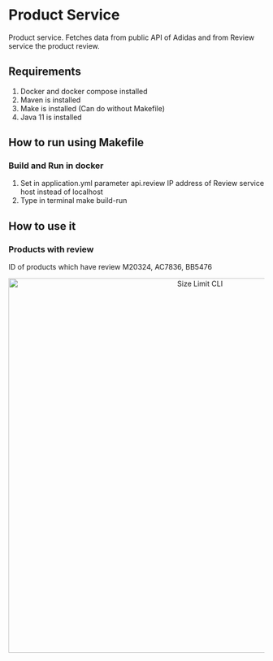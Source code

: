 # Product Service

Product service. Fetches data from public API of Adidas and from Review service the product review.


## Requirements

1. Docker and docker compose installed
2. Maven is installed
3. Make is installed (Can do without Makefile)
4. Java 11 is installed


## How to run using Makefile

### Build and Run in docker
1. Set in application.yml parameter api.review IP address of Review service host instead of localhost
2. Type in terminal make build-run


## How to use it
### Products with review
ID of products which have review M20324, AC7836, BB5476

<p align="center">
  <img src="https://snipboard.io/jAEDZ5.jpg" alt="Size Limit CLI" width="738">
</p>